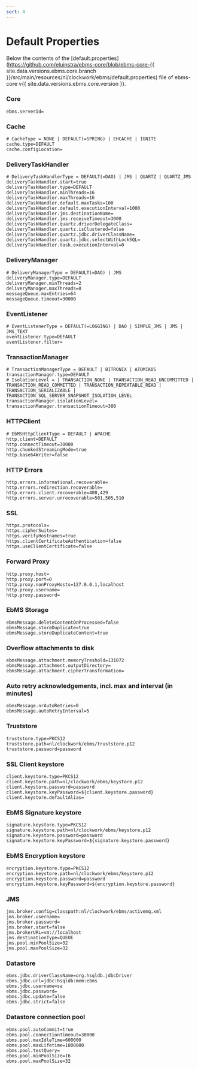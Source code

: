 ```yaml
---
sort: 4
---
```


# Default Properties

Below the contents of the [default.properties](https://github.com/eluinstra/ebms-core/blob/ebms-core-{{ site.data.versions.ebms.core.branch }}/src/main/resources/nl/clockwork/ebms/default.properties) file of ebms-core v{{ site.data.versions.ebms.core.version }}.

### Core
```
ebms.serverId=
```
### Cache
```
# CacheType = NONE | DEFAULT(=SPRING) | EHCACHE | IGNITE
cache.type=DEFAULT
cache.configLocation=
```
### DeliveryTaskHandler
```
# DeliveryTaskHandlerType = DEFAULT(=DAO) | JMS | QUARTZ | QUARTZ_JMS
deliveryTaskHandler.start=true
deliveryTaskHandler.type=DEFAULT
deliveryTaskHandler.minThreads=16
deliveryTaskHandler.maxThreads=16
deliveryTaskHandler.default.maxTasks=100
deliveryTaskHandler.default.executionInterval=1000
deliveryTaskHandler.jms.destinationName=
deliveryTaskHandler.jms.receiveTimeout=3000
deliveryTaskHandler.quartz.driverDelegateClass=
deliveryTaskHandler.quartz.isClustered=false
deliveryTaskHandler.quartz.jdbc.driverClassName=
deliveryTaskHandler.quartz.jdbc.selectWithLockSQL=
deliveryTaskHandler.task.executionInterval=0
```
### DeliveryManager
```
# DeliveryManagerType = DEFAULT(=DAO) | JMS
deliveryManager.type=DEFAULT
deliveryManager.minThreads=2
deliveryManager.maxThreads=8
messageQueue.maxEntries=64
messageQueue.timeout=30000
```
### EventListener
```
# EventListenerType = DEFAULT(=LOGGING) | DAO | SIMPLE_JMS | JMS | JMS_TEXT
eventListener.type=DEFAULT
eventListener.filter=
```
### TransactionManager
```
# TransactionManagerType = DEFAULT | BITRONIX | ATOMIKOS
transactionManager.type=DEFAULT
# IsolationLevel = | TRANSACTION_NONE | TRANSACTION_READ_UNCOMMITTED | TRANSACTION_READ_COMMITTED | TRANSACTION_REPEATABLE_READ | TRANSACTION_SERIALIZABLE | TRANSACTION_SQL_SERVER_SNAPSHOT_ISOLATION_LEVEL
transactionManager.isolationLevel=
transactionManager.transactionTimeout=300
```
### HTTPClient 
```
# EbMSHttpClientType = DEFAULT | APACHE
http.client=DEFAULT
http.connectTimeout=30000
http.chunkedStreamingMode=true
http.base64Writer=false
```
### HTTP Errors
```
http.errors.informational.recoverable=
http.errors.redirection.recoverable=
http.errors.client.recoverable=408,429
http.errors.server.unrecoverable=501,505,510
```
### SSL
```
https.protocols=
https.cipherSuites=
https.verifyHostnames=true
https.clientCertificateAuthentication=false
https.useClientCertificate=false
```
### Forward Proxy
```
http.proxy.host=
http.proxy.port=0
http.proxy.nonProxyHosts=127.0.0.1,localhost
http.proxy.username=
http.proxy.password=
```
### EbMS Storage
```
ebmsMessage.deleteContentOnProcessed=false
ebmsMessage.storeDuplicate=true
ebmsMessage.storeDuplicateContent=true
```
### Overflow attachments to disk
```
ebmsMessage.attachment.memoryTreshold=131072
ebmsMessage.attachment.outputDirectory=
ebmsMessage.attachment.cipherTransformation=
```
### Auto retry acknowledgements, incl. max and interval (in minutes)
```
ebmsMessage.nrAutoRetries=0
ebmsMessage.autoRetryInterval=5
```
### Truststore
```
truststore.type=PKCS12
truststore.path=nl/clockwork/ebms/truststore.p12
truststore.password=password
```
### SSL Client keystore
```
client.keystore.type=PKCS12
client.keystore.path=nl/clockwork/ebms/keystore.p12
client.keystore.password=password
client.keystore.keyPassword=${client.keystore.password}
client.keystore.defaultAlias=
```
### EbMS Signature keystore
```
signature.keystore.type=PKCS12
signature.keystore.path=nl/clockwork/ebms/keystore.p12
signature.keystore.password=password
signature.keystore.keyPassword=${signature.keystore.password}
```
### EbMS Encryption keystore
```
encryption.keystore.type=PKCS12
encryption.keystore.path=nl/clockwork/ebms/keystore.p12
encryption.keystore.password=password
encryption.keystore.keyPassword=${encryption.keystore.password}
```
### JMS
```
jms.broker.config=classpath:nl/clockwork/ebms/activemq.xml
jms.broker.username=
jms.broker.password=
jms.broker.start=false
jms.brokerURL=vm://localhost
jms.destinationType=QUEUE
jms.pool.minPoolSize=32
jms.pool.maxPoolSize=32
```
### Datastore
```
ebms.jdbc.driverClassName=org.hsqldb.jdbcDriver
ebms.jdbc.url=jdbc:hsqldb:mem:ebms
ebms.jdbc.username=sa
ebms.jdbc.password=
ebms.jdbc.update=false
ebms.jdbc.strict=false
```
### Datastore connection pool
```
ebms.pool.autoCommit=true
ebms.pool.connectionTimeout=30000
ebms.pool.maxIdleTime=600000
ebms.pool.maxLifetime=1800000
ebms.pool.testQuery=
ebms.pool.minPoolSize=16
ebms.pool.maxPoolSize=32
```
